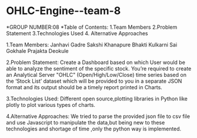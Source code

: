 # OHLC-Engine--team-8

*GROUP NUMBER:08
*Table of Contents:
 1.Team Members
 2.Problem Statement
 3.Technologies Used
 4. Alternative Approaches
  
1.Team Members:
Janhavi Gadre
Sakshi Khanapure
Bhakti Kulkarni
Sai Gokhale
Prajakta Deokule

2.Problem Statement:
Create a Dashboard based on which User would be able to analyze the sentiment of the specific 
stock. You’re required to create an Analytical Server "OHLC" (Open/High/Low/Close) time series 
based on the ‘Stock List’ dataset which will be provided to you in a separate JSON format and its 
output should be a timely report printed in Charts. 

3.Technologies Used:
  Different open source,plotting libraries in Python like plotly to plot various types of charts.
	
4.Alternative Approaches:
 We tried to parse the  provided json file to csv file and use Javascript to manipulate the data,but being new to these technologies and shortage of time ,only the python way is    implemented.

